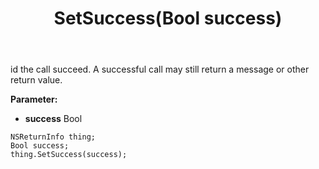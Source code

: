 ﻿---
uid: crmscript_ref_NSReturnInfo_SetSuccess
title: SetSuccess(Bool success)
intellisense: NSReturnInfo.SetSuccess
keywords: NSReturnInfo, GetSuccess
so.topic: reference
---

id the call succeed. A successful call may still return a message or other return value.

**Parameter:** 
 - **success** Bool

```crmscript
NSReturnInfo thing;
Bool success;
thing.SetSuccess(success);
```

